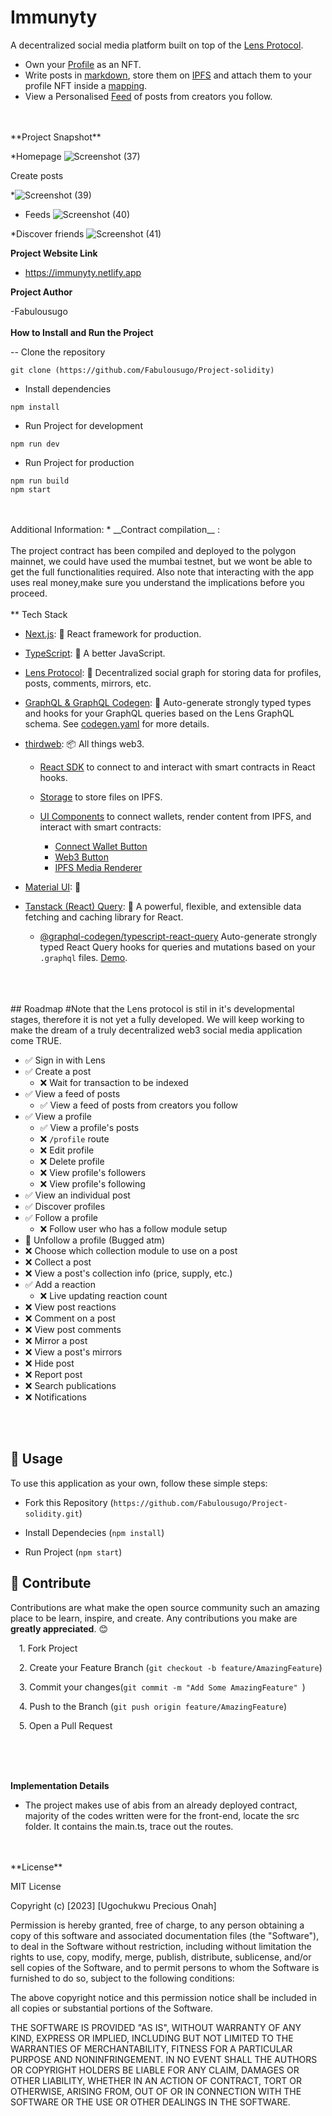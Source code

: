 

# Immunyty<br/>

A decentralized social media  platform built on top of the [Lens Protocol](https://www.lens.xyz/).

- Own your [Profile](https://docs.lens.xyz/docs/profile) as an NFT.<br/>
- Write posts in [markdown](https://www.markdownguide.org/), store them on [IPFS](https://portal.thirdweb.com/storage) and attach them to your profile NFT inside a [mapping](https://docs.soliditylang.org/en/v0.8.17/types.html#mapping-types).<br/>
- View a Personalised [Feed](https://docs.lens.xyz/docs/timeline) of posts from creators you follow.<br/>
<br/>
<br/>
**Project Snapshot**<br/>


*Homepage
![Screenshot (37)](https://user-images.githubusercontent.com/113071405/214679932-dc41d5f6-a5fb-468e-8cc3-3ff9e078ef3f.png)

Create posts

*![Screenshot (39)](https://user-images.githubusercontent.com/113071405/214679980-e6554cd0-7a2e-4da8-bcdc-32546468d586.png)


* Feeds
![Screenshot (40)](https://user-images.githubusercontent.com/113071405/214680091-75921ae3-44c2-4df7-874b-33fbbe95a8da.png)


*Discover friends
  ![Screenshot (41)](https://user-images.githubusercontent.com/113071405/214680132-20b12f6b-de57-4d18-8495-dd9cfbae2cf4.png)


**Project Website Link**

- https://immunyty.netlify.app

**Project Author**

-Fabulousugo
<br/>
<br/>
****How to Install and Run the Project****

-- Clone the repository
```git
git clone (https://github.com/Fabulousugo/Project-solidity)
```

* Install dependencies
```npm
npm install
```
* Run Project for development
```npm
npm run dev
```
* Run Project for production
```npm
npm run build
npm start
```
<br/>
<br/>
Additional Information:
* __Contract compilation__ : <br><br>
The project contract has been compiled and deployed to the polygon mainnet, we could have used the mumbai testnet, but we wont be able to get the full functionalities required. Also note that interacting with the app uses real money,make sure you understand the implications before you proceed.<br/>


<br/>
** Tech Stack

- [Next.js](https://nextjs.org/): 🐐 React framework for production.

- [TypeScript](https://www.typescriptlang.org/): 🦕 A better JavaScript.

- [Lens Protocol](https://www.lens.xyz/): 📡 Decentralized social graph for storing data for profiles, posts, comments, mirrors, etc.

- [GraphQL & GraphQL Codegen](https://the-guild.dev/graphql/codegen): 📜 Auto-generate strongly typed types and hooks for your GraphQL queries based on the Lens GraphQL schema. See [codegen.yaml](./codegen.yaml) for more details.

- [thirdweb](https://portal.thirdweb.com/sdk): 📦 All things web3.

  - [React SDK](https://portal.thirdweb.com/sdk) to connect to and interact with smart contracts in React hooks.

  - [Storage](https://portal.thirdweb.com/storage) to store files on IPFS.

  - [UI Components](https://portal.thirdweb.com/ui-components) to connect wallets, render content from IPFS, and interact with smart contracts:
    - [Connect Wallet Button](https://portal.thirdweb.com/ui-components/connectwalletbutton)
    - [Web3 Button](https://portal.thirdweb.com/ui-components/web3button)
    - [IPFS Media Renderer](https://portal.thirdweb.com/ui-components/ipfs-media-renderer)

- [Material UI](https://mui.com/): 🎨

- [Tanstack (React) Query](https://tanstack.com/query/v4): 🐶 A powerful, flexible, and extensible data fetching and caching library for React.
  - [@graphql-codegen/typescript-react-query](https://the-guild.dev/graphql/codegen/plugins/typescript/typescript-react-query) Auto-generate strongly typed React Query hooks for queries and mutations based on your `.graphql` files. [Demo](https://twitter.com/jarrodWattsDev/status/1602534171284426754).
<br/>
<br/>
<br/>
  ## Roadmap
  #Note that the Lens protocol is stil in it's developmental stages, therefore it is not yet a fully developed. We will keep working to make the dream of a truly decentralized web3 social media application come TRUE.

- ✅ Sign in with Lens
- ✅ Create a post
  - ❌ Wait for transaction to be indexed
- ✅ View a feed of posts
  - ✅ View a feed of posts from creators you follow
- ✅ View a profile
  - ✅ View a profile's posts
  - ❌ `/profile` route
  - ❌ Edit profile
  - ❌ Delete profile
  - ❌ View profile's followers
  - ❌ View profile's following
- ✅ View an individual post
- ✅ Discover profiles
- ✅ Follow a profile
  - ❌ Follow user who has a follow module setup
- 🚧 Unfollow a profile (Bugged atm)
- ❌ Choose which collection module to use on a post
- ❌ Collect a post
- ❌ View a post's collection info (price, supply, etc.)
- ✅ Add a reaction
  - ❌ Live updating reaction count
- ❌ View post reactions
- ❌ Comment on a post
- ❌ View post comments
- ❌ Mirror a post
- ❌ View a post's mirrors
- ❌ Hide post
- ❌ Report post
- ❌ Search publications
- ❌ Notifications

<br/>
<br/>

## 🔮 Usage
To use this application as your own, follow these simple steps:
<!-- 
>- 
>- 
>-  -->
<ul>
<li><p>

Fork this Repository (`https://github.com/Fabulousugo/Project-solidity.git`)
</p></li>
<li><p>

Install Dependecies (`npm install`)

</p></li>
<li><p>

Run Project (`npm start`)
</p></li>

</ul>

## 🤝 Contribute
Contributions are what make the open source community such an amazing place to be learn, inspire, and create. Any contributions you make are <strong>greatly appreciated</strong>. 😊
<p>
&emsp;1. Fork Project

</p>
<p>

&emsp;2. Create your Feature Branch (`git checkout -b feature/AmazingFeature`)
</p>

<p>

&emsp;3. Commit your changes(`git commit -m "Add Some AmazingFeature" `)
</p>

<p>

&emsp;4. Push to the Branch (`git push origin feature/AmazingFeature`)
</p>

<p>
&emsp;5. Open a Pull Request

</p>






<br/>
<br/>
<br/>


**Implementation Details**

- The project makes use of abis from an already deployed contract, majority of the codes written were for the front-end, locate the src folder. It contains the main.ts, trace out the routes.<br/>

<br/>
<br/>
**License**

MIT License

Copyright (c) [2023] [Ugochukwu Precious Onah]

Permission is hereby granted, free of charge, to any person obtaining a copy
of this software and associated documentation files (the "Software"), to deal
in the Software without restriction, including without limitation the rights
to use, copy, modify, merge, publish, distribute, sublicense, and/or sell
copies of the Software, and to permit persons to whom the Software is
furnished to do so, subject to the following conditions:

The above copyright notice and this permission notice shall be included in all
copies or substantial portions of the Software.

THE SOFTWARE IS PROVIDED "AS IS", WITHOUT WARRANTY OF ANY KIND, EXPRESS OR
IMPLIED, INCLUDING BUT NOT LIMITED TO THE WARRANTIES OF MERCHANTABILITY,
FITNESS FOR A PARTICULAR PURPOSE AND NONINFRINGEMENT. IN NO EVENT SHALL THE
AUTHORS OR COPYRIGHT HOLDERS BE LIABLE FOR ANY CLAIM, DAMAGES OR OTHER
LIABILITY, WHETHER IN AN ACTION OF CONTRACT, TORT OR OTHERWISE, ARISING FROM,
OUT OF OR IN CONNECTION WITH THE SOFTWARE OR THE USE OR OTHER DEALINGS IN THE
SOFTWARE.




